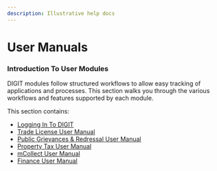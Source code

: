 ```yaml
---
description: Illustrative help docs
---
```


# User Manuals

### Introduction To User Modules

DIGIT modules follow structured workflows to allow easy tracking of applications and processes. This section walks you through the various workflows and features supported by each module.

This section contains:

* [Logging In To DIGIT](guide-login.md)
* [Trade License User Manual](guide-tl.md)
* [Public Grievances & Redressal User Manual](guide-pgr/)
* [Property Tax User Manual](guide-pt.md)
* [mCollect User Manual](guide-mcollect.md)
* [Finance User Manual](guide-finance/)













